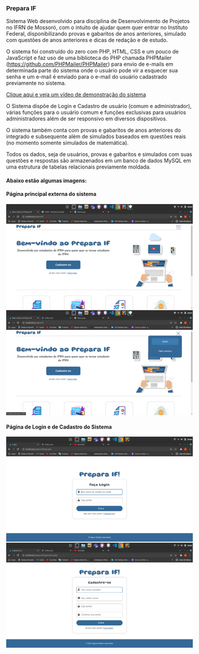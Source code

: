 ### Prepara IF

Sistema Web desenvolvido para disciplina de Desenvolvimento de Projetos no IFRN de Mossoró, com o intuito de ajudar quem quer entrar no Instituto Federal, disponibilizando provas e gabaritos de anos anteriores, simulado com questões de anos anteriores e dicas de redação e de estudo.

O sistema foi construído do zero com PHP, HTML, CSS e um pouco de JavaScript e faz uso de uma biblioteca do PHP chamada PHPMailer (https://github.com/PHPMailer/PHPMailer) para envio de e-mails em determinada parte do sistema onde o usuário pode vir a esquecer sua senha e um e-mail é enviado para o e-mail do usuário cadastrado previamente no sistema.

[Clique aqui e veja um vídeo de demonstração do sistema](https://www.linkedin.com/posts/mateusesm_ifrn-html-css-activity-6929454810656055296-ujLB?utm_source=share&utm_medium=member_desktop)

O Sistema dispõe de Login e Cadastro de usuário (comum e administrador), várias funções para o usuário comum e funções exclusivas para usuários administradores além de ser responsivo em diversos dispositivos.

O sistema também conta com provas e gabaritos de anos anteriores do integrado e subsequente além de simulados baseados em questões reais (no momento somente simulados de matemática).

Todos os dados, seja de usuários, provas e gabaritos e simulados com suas questões e respostas são armazenados em um banco de dados MySQL em uma estrutura de tabelas relacionais previamente moldada.

#### Abaixo estão algumas imagens:

#### Página principal externa do sistema
![Página principal externa do sistema](./project-images/preparaif-home.png)
![Página principal externa do sistema com menu](./project-images/preparaif-home-menu.png)

#### Página de Login e de Cadastro do Sistema
![Página de Login do Sistema](./project-images/preparaif-login.png)
![Página de Cadastro do Sistema](./project-images/preparaif-cadastro.png)



